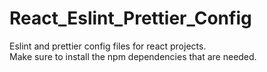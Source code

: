 # React_Eslint_Prettier_Config
Eslint and prettier config files for react projects.  
Make sure to install the npm dependencies that are needed.

